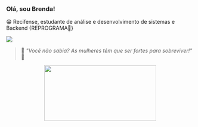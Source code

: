 


### Olá, sou Brenda!   
                       

  😁 Recifense, estudante de análise e desenvolvimento de sistemas e Backend {REPROGRAMA💜} 


![](https://github-readme-stats.vercel.app/api?username=brensmiranda&show_icons=true&theme=panda)



> 🌸 _"Você não sabia? As mulheres têm que ser fortes para sobreviver!"_ 🌸

<p align="center">
  <img width="300" height="150" src="https://im4.ezgif.com/tmp/ezgif-4-5d7df22dac.gif">
</p>
